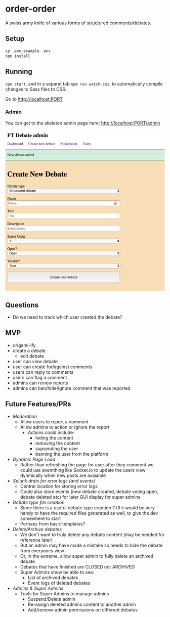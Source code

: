 # order-order

A swiss army knife of various forms of structured comments/debates.

## Setup

```
cp .env_example .env
npm install
```

## Running

`npm start`, and in a separat tab `npm run watch-css`, to automatically compile changes to Sass files to CSS.

Go to [http://localhost:PORT](http://localhost:PORT)

### Admin

You can get to the skeleton admin page here:
[http://localhost:PORT/admin](http://localhost:PORT/admin)

![Alt text](./docs/admin_examle.png?raw=true 'Example of how the admin currently looks')

## Questions

- Do we need to track which user created the debate?

## MVP

- origami-ify
- create a debate
  - edit debate
- user can view debate
- user can create for/against comments
- users can reply to comments
- users can flag a comment
- admins can review reports
- admins can ban/hide/ignore comment that was reported

## Future Features/PRs

- _Moderation_
  - Allow users to report a comment
  - Allow admins to action or ignore the report
    - Actions could include:
      - hiding the content
      - removing the content
      - supsending the user
      - banning the user from the platform
- _Dynamic Page Load_
  - Rather than refreshing the page for user after they comment we could use soemthing like Socket.io to update the users view dynmically when new posts are avaialble
- _Splunk drain for error logs (and events)_
  - Central location for storing error logs
  - Could also store events (new debate created, debate voting open, debate deleted etc) for later GUI display for super admins
- _Debate type file creation_
  - Since there is a useful debate type creation GUI it would be very handy to have the required files generated as well, to give the dev somewhere to start
  - Perhaps from basic templates?
- _Delete/Archive debates_
  - We don't want to truly delete any debate content (may be needed for reference later)
  - But an admin may have made a mistake so needs to hide the debate from everyones view
  - Or, in the extreme, allow super admin to fully delete an archived debate
  - Debates that have finished are CLOSED not ARCHIVED
  - Super Admins show be able to see:
    - List of archived debates
    - Event logs of deleted debates
- _Admins & Super Admins_
  - Tools for Super Admins to manage admins
    - Suspend/Delete admin
    - Re-assign deleted admins content to another admin
    - Add/remove admin permissions on different debates

